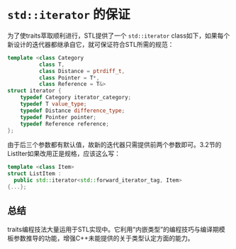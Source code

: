 # `std::iterator` 的保证

为了使traits萃取顺利进行，STL提供了一个 `std::iterator` class如下，如果每个新设计的迭代器都继承自它，就可保证符合STL所需的规范：

```cpp
template <class Category
          class T,
          class Distance = ptrdiff_t,
          class Pointer = T*,
          class Reference = T&>
struct iterator {
    typedef Category iterator_category;
    typedef T value_type;
    typedef Distance difference_type;
    typedef Pointer pointer;
    typedef Reference reference;
};
```

由于后三个参数都有默认值，故新的迭代器只需提供前两个参数即可。3.2节的ListIter如果改用正是规格，应该这么写：

```cpp
template <class Item>
struct ListItem :
  public std::iterator<std::forward_iterator_tag, Item> 
{...};
```

## 总结

traits编程技法大量运用于STL实现中。它利用“内嵌类型”的编程技巧与编译期模板参数推导的功能，增强C++未能提供的关于类型认定方面的能力。